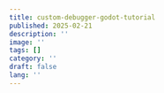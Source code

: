 ```yaml
---
title: custom-debugger-godot-tutorial
published: 2025-02-21
description: ''
image: ''
tags: []
category: ''
draft: false 
lang: ''
---
```

